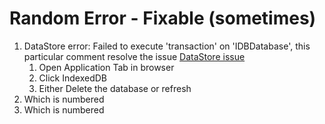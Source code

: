 # Random Error - Fixable (sometimes)

1. DataStore error: Failed to execute 'transaction' on 'IDBDatabase', this particular comment resolve the issue
   [DataStore issue](https://github.com/aws-amplify/amplify-js/issues/5130#issuecomment-889551887)
   1. Open Application Tab in browser
   2. Click IndexedDB
   3. Either Delete the database or refresh
2. Which is numbered
3. Which is numbered

